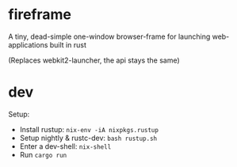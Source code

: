 # fireframe

A tiny, dead-simple one-window browser-frame for launching web-applications built in rust

(Replaces webkit2-launcher, the api stays the same)

# dev

Setup:

- Install rustup: `nix-env -iA nixpkgs.rustup`
- Setup nightly & rustc-dev: `bash rustup.sh`
- Enter a dev-shell: `nix-shell`
- Run `cargo run`
